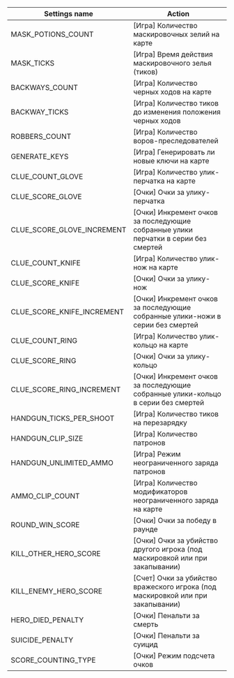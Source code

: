 | Settings name | Action |
|---------------|--------|
| MASK_POTIONS_COUNT | [Игра] Количество маскировочных зелий на карте |
| MASK_TICKS | [Игра] Время действия маскировочного зелья (тиков) |
| BACKWAYS_COUNT | [Игра] Количество черных ходов на карте |
| BACKWAY_TICKS | [Игра] Количество тиков до изменения положения черных ходов |
| ROBBERS_COUNT | [Игра] Количество воров-преследователей |
| GENERATE_KEYS | [Игра] Генерировать ли новые ключи на карте |
| CLUE_COUNT_GLOVE | [Игра] Количество улик-перчатка на карте |
| CLUE_SCORE_GLOVE | [Очки] Очки за улику-перчатка |
| CLUE_SCORE_GLOVE_INCREMENT | [Очки] Инкремент очков за последующие собранные улики перчатки в серии без смертей |
| CLUE_COUNT_KNIFE | [Игра] Количество улик-нож на карте |
| CLUE_SCORE_KNIFE | [Очки] Очки за улику-нож |
| CLUE_SCORE_KNIFE_INCREMENT | [Очки] Инкремент очков за последующие собранные улики-ножи в серии без смертей |
| CLUE_COUNT_RING | [Игра] Количество улик-кольцо на карте |
| CLUE_SCORE_RING | [Очки] Очки за улику-кольцо |
| CLUE_SCORE_RING_INCREMENT | [Очки] Инкремент очков за последующие собранные улики-кольцо в серии без смертей |
| HANDGUN_TICKS_PER_SHOOT | [Игра] Количество тиков на перезарядку |
| HANDGUN_CLIP_SIZE | [Игра] Количество патронов  |
| HANDGUN_UNLIMITED_AMMO | [Игра] Режим неограниченного заряда патронов |
| AMMO_CLIP_COUNT | [Игра] Количество модификаторов неограниченного заряда на карте |
| ROUND_WIN_SCORE | [Очки] Очки за победу в раунде                                                       |
| KILL_OTHER_HERO_SCORE | [Очки] Очки за убийство другого игрока (под маскировкой или при закапывании)         |
| KILL_ENEMY_HERO_SCORE | [Счет] Очки за убийство вражеского игрока (под маскировкой или при закапывании)      |
| HERO_DIED_PENALTY | [Очки] Пенальти за смерть                                                       |
| SUICIDE_PENALTY | [Очки] Пенальти за суицид                                                          |
| SCORE_COUNTING_TYPE | [Очки] Режим подсчета очков |
